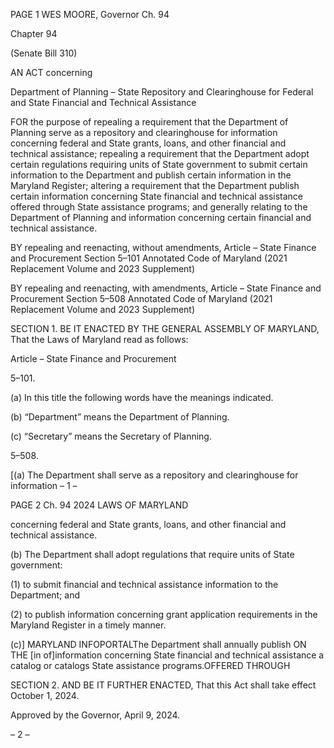 PAGE 1
WES MOORE, Governor Ch. 94

Chapter 94

(Senate Bill 310)

AN ACT concerning

Department of Planning – State Repository and Clearinghouse for Federal and
State Financial and Technical Assistance

FOR the purpose of repealing a requirement that the Department of Planning serve as a
repository and clearinghouse for information concerning federal and State grants,
loans, and other financial and technical assistance; repealing a requirement that the
Department adopt certain regulations requiring units of State government to submit
certain information to the Department and publish certain information in the
Maryland Register; altering a requirement that the Department publish certain
information concerning State financial and technical assistance offered through
State assistance programs; and generally relating to the Department of Planning
and information concerning certain financial and technical assistance.

BY repealing and reenacting, without amendments,
Article – State Finance and Procurement
Section 5–101
Annotated Code of Maryland
(2021 Replacement Volume and 2023 Supplement)

BY repealing and reenacting, with amendments,
Article – State Finance and Procurement
Section 5–508
Annotated Code of Maryland
(2021 Replacement Volume and 2023 Supplement)

SECTION 1. BE IT ENACTED BY THE GENERAL ASSEMBLY OF MARYLAND,
That the Laws of Maryland read as follows:

Article – State Finance and Procurement

5–101.

(a) In this title the following words have the meanings indicated.

(b) “Department” means the Department of Planning.

(c) “Secretary” means the Secretary of Planning.

5–508.

[(a) The Department shall serve as a repository and clearinghouse for information
– 1 –

PAGE 2
Ch. 94 2024 LAWS OF MARYLAND

concerning federal and State grants, loans, and other financial and technical assistance.

(b) The Department shall adopt regulations that require units of State
government:

(1) to submit financial and technical assistance information to the
Department; and

(2) to publish information concerning grant application requirements in
the Maryland Register in a timely manner.

(c)] MARYLAND INFOPORTALThe Department shall annually publish ON THE
[in of]information concerning State financial and technical assistance a catalog or catalogs
State assistance programs.OFFERED THROUGH

SECTION 2. AND BE IT FURTHER ENACTED, That this Act shall take effect
October 1, 2024.

Approved by the Governor, April 9, 2024.

– 2 –